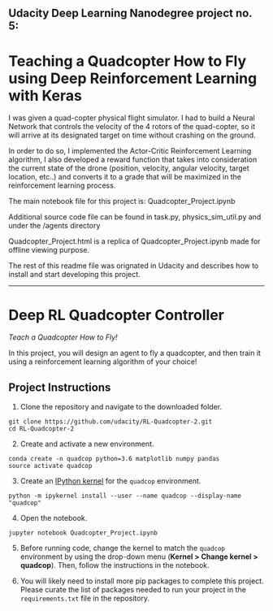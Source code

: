 ## Udacity Deep Learning Nanodegree project no. 5:
Teaching a Quadcopter How to Fly using Deep Reinforcement Learning with Keras
======================================================

I was given a quad-copter physical flight simulator. I had to build a Neural Network that controls the velocity of the 4 rotors of the quad-copter, so it will arrive at its designated target on time without crashing on the ground.

In order to do so, I implemented the Actor-Critic Reinforcement Learning algorithm, I also developed a reward function that takes into consideration the current state of the drone (position, velocity, angular velocity, target location, etc..) and converts it to a grade that will be maximized in the reinforcement learning process.

The main notebook file for this project is: Quadcopter_Project.ipynb

Additional source code file can be found in task.py, physics_sim_util.py and under the /agents directory

Quadcopter_Project.html is a replica of Quadcopter_Project.ipynb made for offline viewing purpose.

The rest of this readme file was orignated in Udacity and describes how to install and start developing this project.

*********************************************

# Deep RL Quadcopter Controller

*Teach a Quadcopter How to Fly!*

In this project, you will design an agent to fly a quadcopter, and then train it using a reinforcement learning algorithm of your choice! 

## Project Instructions

1. Clone the repository and navigate to the downloaded folder.

```
git clone https://github.com/udacity/RL-Quadcopter-2.git
cd RL-Quadcopter-2
```

2. Create and activate a new environment.

```
conda create -n quadcop python=3.6 matplotlib numpy pandas
source activate quadcop
```

3. Create an [IPython kernel](http://ipython.readthedocs.io/en/stable/install/kernel_install.html) for the `quadcop` environment. 
```
python -m ipykernel install --user --name quadcop --display-name "quadcop"
```

4. Open the notebook.
```
jupyter notebook Quadcopter_Project.ipynb
```

5. Before running code, change the kernel to match the `quadcop` environment by using the drop-down menu (**Kernel > Change kernel > quadcop**). Then, follow the instructions in the notebook.

6. You will likely need to install more pip packages to complete this project.  Please curate the list of packages needed to run your project in the `requirements.txt` file in the repository.

